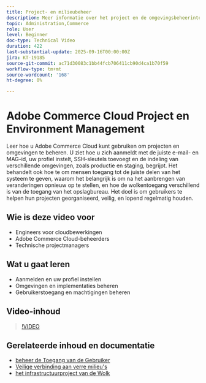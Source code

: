 ```yaml
---
title: Project- en milieubeheer
description: Meer informatie over het project en de omgevingsbeheerinterface van Adobe Commerce Cloud
topic: Administration,Commerce
role: User
level: Beginner
doc-type: Technical Video
duration: 422
last-substantial-update: 2025-09-16T00:00:00Z
jira: KT-19185
source-git-commit: ac71d30083c1bb44fcb706411cb90d4ca1b70f59
workflow-type: tm+mt
source-wordcount: '168'
ht-degree: 0%

---
```



# Adobe Commerce Cloud Project en Environment Management

Leer hoe u Adobe Commerce Cloud kunt gebruiken om projecten en omgevingen te beheren. U ziet hoe u zich aanmeldt met de juiste e-mail- en MAG-id, uw profiel instelt, SSH-sleutels toevoegt en de indeling van verschillende omgevingen, zoals productie en staging, begrijpt. Het behandelt ook hoe te om mensen toegang tot de juiste delen van het systeem te geven, waarom het belangrijk is om na het aanbrengen van veranderingen opnieuw op te stellen, en hoe de wolkentoegang verschillend is van de toegang van het opslagbureau. Het doel is om gebruikers te helpen hun projecten georganiseerd, veilig, en lopend regelmatig houden.

## Wie is deze video voor

* Engineers voor cloudbewerkingen
* Adobe Commerce Cloud-beheerders
* Technische projectmanagers

## Wat u gaat leren

* Aanmelden en uw profiel instellen
* Omgevingen en implementaties beheren
* Gebruikerstoegang en machtigingen beheren

## Video-inhoud

>[!VIDEO](https://video.tv.adobe.com/v/3474960/?learn=on&enablevpops)

## Gerelateerde inhoud en documentatie

* [ beheer de Toegang van de Gebruiker ](https://experienceleague.adobe.com/nl/docs/commerce-on-cloud/user-guide/project/user-access)
* [ Veilige verbinding aan verre milieu&#39;s ](https://experienceleague.adobe.com/nl/docs/commerce-on-cloud/user-guide/develop/secure-connections)
* [ het infrastructuurproject van de Wolk ](https://experienceleague.adobe.com/nl/docs/commerce-on-cloud/user-guide/project/overview)
